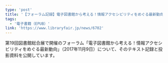 ```yaml
---
type: 'post'
title: '【フォーラム記録】電子図書館から考える！情報アクセシビリティをめぐる最新動向'
tags:
  - '電子書籍（EPUB）'
link: 'https://www.libraryfair.jp/news/6702'
---
```

第19回図書館総合展で開催のフォーラム「電子図書館から考える！情報アクセシビリティをめぐる最新動向」（2017年11月9日）について、そのテキスト記録と投影資料を公開しています。